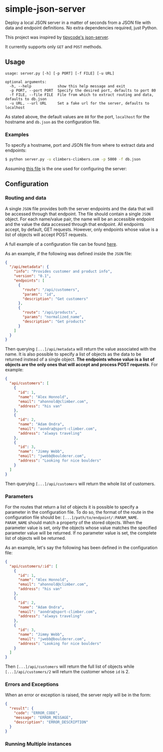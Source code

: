 # simple-json-server

Deploy a local JSON server in a matter of seconds from a JSON file with data and endpoint definitions. No extra dependencies required, just Python.

This project was inspired by [tipycode's json-server](https://github.com/typicode/json-server).

It currently supports only `GET` and `POST` methods.

## Usage

```
usage: server.py [-h] [-p PORT] [-f FILE] [-u URL]

optional arguments:
  -h, --help            show this help message and exit
  -p PORT, --port PORT  Specify the desired port, defaults to port 80
  -f FILE, --file FILE  File from which to extract routing and data, defaults to db.json
  -u URL, --url URL     Set a fake url for the server, defaults to localhost
```

As stated above, the default values are `80` for the port, `localhost` for the hostname and `db.json` as the configuration file.

### Examples

To specify a hostname, port and JSON file from where to extract data and endpoints:

```sh
$ python server.py -u climbers-climbers.com -p 5000 -f db.json
```

Assuming [this file](https://github.com/juangallostra/simple-json-server/blob/master/db.json) is the one used for configuring the server:

## Configuration

### Routing and data

A single `JSON` file provides both the server endpoints and the data that will be accessed through that endpoint. The file should contain a single `JSON` object. For each name/value pair, the name will be an accessible endpoint and the value the data accessed through that endpoint. All endpoints accept, by default, GET requests. However, only endpoints whose value is a list of objects will accept POST requests.

A full example of a configuration file can be found [here](https://github.com/juangallostra/simple-json-server/blob/master/db.json).

As an example, if the following was defined inside the `JSON` file:

```JSON
{
  "/api/metadata": {
    "info": "Provides customer and product info",
    "version": "0.1",
    "endpoints": [
      {
        "route": "/api/customers",
        "params": "id",
        "description": "Get customers"
      },
      {
        "route": "/api/products",
        "params": "normalized_name",
        "description": "Get products"
      }
    ]
  }
}
```

Then querying `[...]/api/metadata` will return the value associated with the name. It is also possible to specify a list of objects as the data to be returned instead of a single object. **The endpoints whose value is a list of objects are the only ones that will accept and process POST requests**. For example:

```JSON
{
  "api/customers": [
    {
      "id": 1,
      "name": "Alex Honnold",
      "email": "ahonnold@climber.com",
      "address": "his van"
    },
    {
      "id": 2,
      "name": "Adam Ondra",
      "email": "aondra@sport-climber.com",
      "address": "always traveling"
    },
    {
      "id": 3,
      "name": "Jimmy Webb",
      "email": "jwebb@boulderer.com",
      "address": "Looking for nice boulders"
    }
  ]
}
```

Then querying `[...]/api/customers` will return the whole list of customers.

### Parameters

For the routes that return a list of objects it is possible to specify a parameter in the configuration file. To do so, the format of the route in the configuration file should be: `[...]/path/to/endpoint/:PARAM_NAME`. `PARAM_NAME` should match a property of the stored objects. When the parameter value is set, only the objects whose value matches the specified parameter value will be returned. If no parameter value is set, the complete list of objects will be returned.

As an example, let's say the following has been defined in the configuration file:

```JSON
{
  "api/customers/:id": [
    {
      "id": 1,
      "name": "Alex Honnold",
      "email": "ahonnold@climber.com",
      "address": "his van"
    },
    {
      "id": 2,
      "name": "Adam Ondra",
      "email": "aondra@sport-climber.com",
      "address": "always traveling"
    },
    {
      "id": 3,
      "name": "Jimmy Webb",
      "email": "jwebb@boulderer.com",
      "address": "Looking for nice boulders"
    }
  ]
}
```

Then `[...]/api/customers` will return the full list of objects while `[...]/api/customers/2` will return the customer whose `id` is 2.

### Errors and Exceptions

When an error or exception is raised, the server reply will be in the form:

```JSON
{
  "result": {
    "code": "ERROR_CODE",
    "message": "ERROR_MESSAGE",
    "description": "ERROR_DESCRIPTION"
  }
}
```

### Running Multiple instances
